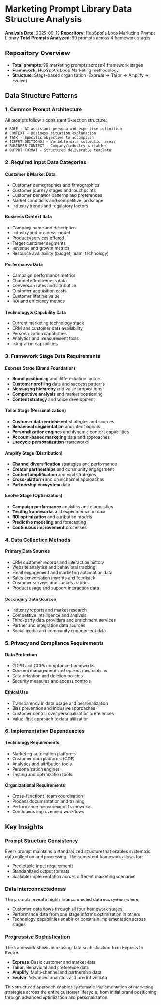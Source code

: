 # Marketing Prompt Library Data Structure Analysis

**Analysis Date**: 2025-09-19
**Repository**: HubSpot's Loop Marketing Prompt Library
**Total Prompts Analyzed**: 99 prompts across 4 framework stages

## Repository Overview
- **Total prompts**: 99 marketing prompts across 4 framework stages
- **Framework**: HubSpot's Loop Marketing methodology
- **Structure**: Stage-based organization (Express → Tailor → Amplify → Evolve)

## Data Structure Patterns

### 1. Common Prompt Architecture
All prompts follow a consistent 6-section structure:

```
# ROLE - AI assistant persona and expertise definition
# CONTEXT - Business situation explanation
# TASK - Specific objective to accomplish
# [INPUT SECTIONS] - Variable data collection areas
# BUSINESS CONTEXT - Company/industry variables
# OUTPUT FORMAT - Structured deliverable template
```

### 2. Required Input Data Categories

#### **Customer & Market Data**
- Customer demographics and firmographics
- Customer journey stages and touchpoints
- Customer behavior patterns and preferences
- Market conditions and competitive landscape
- Industry trends and regulatory factors

#### **Business Context Data**
- Company name and description
- Industry and business model
- Products/services offered
- Target customer segments
- Revenue and growth metrics
- Resource availability (budget, team, technology)

#### **Performance Data**
- Campaign performance metrics
- Channel effectiveness data
- Conversion rates and attribution
- Customer acquisition costs
- Customer lifetime value
- ROI and efficiency metrics

#### **Technology & Capability Data**
- Current marketing technology stack
- CRM and customer data availability
- Personalization capabilities
- Analytics and measurement tools
- Integration capabilities

### 3. Framework Stage Data Requirements

#### **Express Stage (Brand Foundation)**
- **Brand positioning** and differentiation factors
- **Customer profiling** data and success patterns
- **Messaging hierarchy** and value propositions
- **Competitive analysis** and market positioning
- **Content strategy** and voice development

#### **Tailor Stage (Personalization)**
- **Customer data enrichment** strategies and sources
- **Behavioral segmentation** and intent signals
- **Personalization engines** and dynamic content capabilities
- **Account-based marketing** data and approaches
- **Lifecycle personalization** frameworks

#### **Amplify Stage (Distribution)**
- **Channel diversification** strategies and performance
- **Creator partnerships** and community engagement
- **Content amplification** and viral strategies
- **Cross-platform** and omnichannel approaches
- **Partnership ecosystem** data

#### **Evolve Stage (Optimization)**
- **Campaign performance** analytics and diagnostics
- **Testing frameworks** and experimentation data
- **ROI optimization** and attribution models
- **Predictive modeling** and forecasting
- **Continuous improvement** processes

### 4. Data Collection Methods

#### **Primary Data Sources**
- CRM customer records and interaction history
- Website analytics and behavioral tracking
- Email engagement and marketing automation data
- Sales conversation insights and feedback
- Customer surveys and success stories
- Product usage and support interaction data

#### **Secondary Data Sources**
- Industry reports and market research
- Competitive intelligence and analysis
- Third-party data providers and enrichment services
- Partner and integration data sources
- Social media and community engagement data

### 5. Privacy and Compliance Requirements

#### **Data Protection**
- GDPR and CCPA compliance frameworks
- Consent management and opt-out mechanisms
- Data retention and deletion policies
- Security measures and access controls

#### **Ethical Use**
- Transparency in data usage and personalization
- Bias prevention and inclusive approaches
- Customer control over personalization preferences
- Value-first approach to data utilization

### 6. Implementation Dependencies

#### **Technology Requirements**
- Marketing automation platforms
- Customer data platforms (CDP)
- Analytics and attribution tools
- Personalization engines
- Testing and optimization tools

#### **Organizational Requirements**
- Cross-functional team coordination
- Process documentation and training
- Performance measurement frameworks
- Continuous improvement workflows

## Key Insights

### Prompt Structure Consistency
Every prompt maintains a standardized structure that enables systematic data collection and processing. The consistent framework allows for:
- Predictable input requirements
- Standardized output formats
- Scalable implementation across different marketing scenarios

### Data Interconnectedness
The prompts reveal a highly interconnected data ecosystem where:
- Customer data flows through all four framework stages
- Performance data from one stage informs optimization in others
- Technology capabilities enable or constrain implementation across stages

### Progressive Sophistication
The framework shows increasing data sophistication from Express to Evolve:
- **Express**: Basic customer and market data
- **Tailor**: Behavioral and preference data
- **Amplify**: Multi-channel and partnership data
- **Evolve**: Advanced analytics and predictive data

This structured approach enables systematic implementation of marketing strategies across the entire customer lifecycle, from initial brand positioning through advanced optimization and personalization.